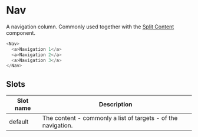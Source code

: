 # Nav

A navigation column. Commonly used together with the [Split Content](/components/split-content) component.

```javascript
<Nav>
  <a>Navigation 1</a>
  <a>Navigation 2</a>
  <a>Navigation 3</a>
</Nav>
```

## Slots

| Slot name | Description                                                   |
| --------- | ------------------------------------------------------------- |
| default   | The content - commonly a list of targets - of the navigation. |
